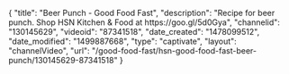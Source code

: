 {
    "title": "Beer Punch - Good Food Fast",
    "description": "Recipe for beer punch. Shop HSN Kitchen & Food at https:\/\/goo.gl\/5d0Gya",
    "channelid": "130145629",
    "videoid": "87341518",
    "date_created": "1478099512",
    "date_modified": "1499887668",
    "type": "captivate",
    "layout": "channelVideo",
    "url": "\/good-food-fast\/hsn-good-food-fast-beer-punch\/130145629-87341518"
}
